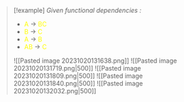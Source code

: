 >[!example] 
>*Given functional dependencies :*
>- <span style="color:#fffd01">A</span> -> <span style="color:#fffd01">BC</span>
>- <span style="color:#fffd01">B</span> -> <span style="color:#fffd01">C</span>
>- <span style="color:#fffd01">A</span> -> <span style="color:#fffd01">B</span>
>- <span style="color:#fffd01">AB</span> -> <span style="color:#fffd01">C</span>
>
> ![[Pasted image 20231020131638.png]]
> ![[Pasted image 20231020131719.png|500]]
> ![[Pasted image 20231020131809.png|500]]
> ![[Pasted image 20231020131840.png|500]]
>![[Pasted image 20231020132032.png|500]]